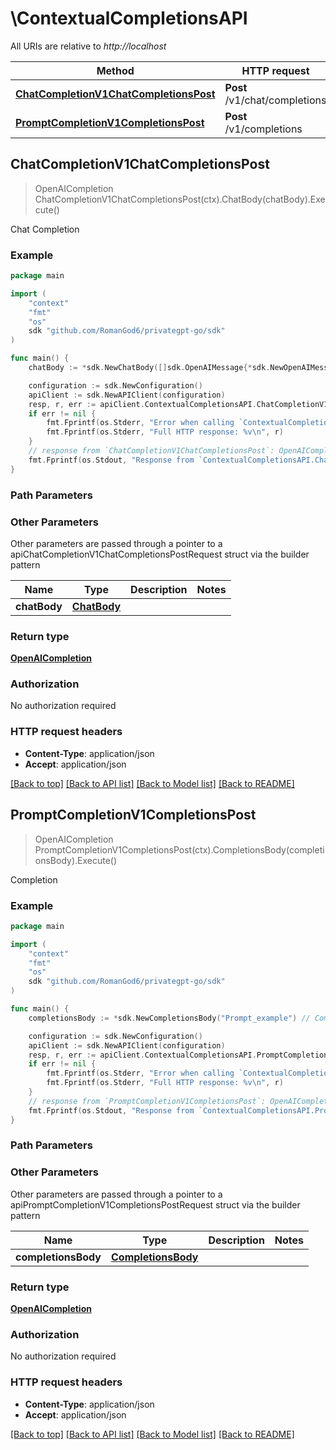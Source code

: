# \ContextualCompletionsAPI

All URIs are relative to *http://localhost*

Method | HTTP request | Description
------------- | ------------- | -------------
[**ChatCompletionV1ChatCompletionsPost**](ContextualCompletionsAPI.md#ChatCompletionV1ChatCompletionsPost) | **Post** /v1/chat/completions | Chat Completion
[**PromptCompletionV1CompletionsPost**](ContextualCompletionsAPI.md#PromptCompletionV1CompletionsPost) | **Post** /v1/completions | Completion



## ChatCompletionV1ChatCompletionsPost

> OpenAICompletion ChatCompletionV1ChatCompletionsPost(ctx).ChatBody(chatBody).Execute()

Chat Completion



### Example

```go
package main

import (
	"context"
	"fmt"
	"os"
	sdk "github.com/RomanGod6/privategpt-go/sdk"
)

func main() {
	chatBody := *sdk.NewChatBody([]sdk.OpenAIMessage{*sdk.NewOpenAIMessage("Content_example")}) // ChatBody | 

	configuration := sdk.NewConfiguration()
	apiClient := sdk.NewAPIClient(configuration)
	resp, r, err := apiClient.ContextualCompletionsAPI.ChatCompletionV1ChatCompletionsPost(context.Background()).ChatBody(chatBody).Execute()
	if err != nil {
		fmt.Fprintf(os.Stderr, "Error when calling `ContextualCompletionsAPI.ChatCompletionV1ChatCompletionsPost``: %v\n", err)
		fmt.Fprintf(os.Stderr, "Full HTTP response: %v\n", r)
	}
	// response from `ChatCompletionV1ChatCompletionsPost`: OpenAICompletion
	fmt.Fprintf(os.Stdout, "Response from `ContextualCompletionsAPI.ChatCompletionV1ChatCompletionsPost`: %v\n", resp)
}
```

### Path Parameters



### Other Parameters

Other parameters are passed through a pointer to a apiChatCompletionV1ChatCompletionsPostRequest struct via the builder pattern


Name | Type | Description  | Notes
------------- | ------------- | ------------- | -------------
 **chatBody** | [**ChatBody**](ChatBody.md) |  | 

### Return type

[**OpenAICompletion**](OpenAICompletion.md)

### Authorization

No authorization required

### HTTP request headers

- **Content-Type**: application/json
- **Accept**: application/json

[[Back to top]](#) [[Back to API list]](../README.md#documentation-for-api-endpoints)
[[Back to Model list]](../README.md#documentation-for-models)
[[Back to README]](../README.md)


## PromptCompletionV1CompletionsPost

> OpenAICompletion PromptCompletionV1CompletionsPost(ctx).CompletionsBody(completionsBody).Execute()

Completion



### Example

```go
package main

import (
	"context"
	"fmt"
	"os"
	sdk "github.com/RomanGod6/privategpt-go/sdk"
)

func main() {
	completionsBody := *sdk.NewCompletionsBody("Prompt_example") // CompletionsBody | 

	configuration := sdk.NewConfiguration()
	apiClient := sdk.NewAPIClient(configuration)
	resp, r, err := apiClient.ContextualCompletionsAPI.PromptCompletionV1CompletionsPost(context.Background()).CompletionsBody(completionsBody).Execute()
	if err != nil {
		fmt.Fprintf(os.Stderr, "Error when calling `ContextualCompletionsAPI.PromptCompletionV1CompletionsPost``: %v\n", err)
		fmt.Fprintf(os.Stderr, "Full HTTP response: %v\n", r)
	}
	// response from `PromptCompletionV1CompletionsPost`: OpenAICompletion
	fmt.Fprintf(os.Stdout, "Response from `ContextualCompletionsAPI.PromptCompletionV1CompletionsPost`: %v\n", resp)
}
```

### Path Parameters



### Other Parameters

Other parameters are passed through a pointer to a apiPromptCompletionV1CompletionsPostRequest struct via the builder pattern


Name | Type | Description  | Notes
------------- | ------------- | ------------- | -------------
 **completionsBody** | [**CompletionsBody**](CompletionsBody.md) |  | 

### Return type

[**OpenAICompletion**](OpenAICompletion.md)

### Authorization

No authorization required

### HTTP request headers

- **Content-Type**: application/json
- **Accept**: application/json

[[Back to top]](#) [[Back to API list]](../README.md#documentation-for-api-endpoints)
[[Back to Model list]](../README.md#documentation-for-models)
[[Back to README]](../README.md)


